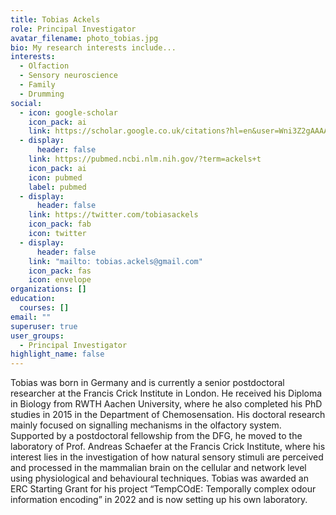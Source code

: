```yaml
---
title: Tobias Ackels
role: Principal Investigator
avatar_filename: photo_tobias.jpg
bio: My research interests include...
interests:
  - Olfaction
  - Sensory neuroscience
  - Family
  - Drumming
social:
  - icon: google-scholar
    icon_pack: ai
    link: https://scholar.google.co.uk/citations?hl=en&user=Wni3Z2gAAAAJ&view_op=list_works&sortby=pubdate
  - display:
      header: false
    link: https://pubmed.ncbi.nlm.nih.gov/?term=ackels+t
    icon_pack: ai
    icon: pubmed
    label: pubmed
  - display:
      header: false
    link: https://twitter.com/tobiasackels
    icon_pack: fab
    icon: twitter
  - display:
      header: false
    link: "mailto: tobias.ackels@gmail.com"
    icon_pack: fas
    icon: envelope
organizations: []
education:
  courses: []
email: ""
superuser: true
user_groups:
  - Principal Investigator
highlight_name: false
---
```


Tobias was born in Germany and is currently a senior postdoctoral researcher at the Francis Crick Institute in London. He received his Diploma in Biology from RWTH Aachen University, where he also completed his PhD studies in 2015 in the Department of Chemosensation. His doctoral research mainly focused on signalling mechanisms in the olfactory system. Supported by a postdoctoral fellowship from the DFG, he moved to the laboratory of Prof. Andreas Schaefer at the Francis Crick Institute, where his interest lies in the investigation of how natural sensory stimuli are perceived and processed in the mammalian brain on the cellular and network level using physiological and behavioural techniques. 
Tobias was awarded an ERC Starting Grant for his project “TempCOdE: Temporally complex odour information encoding” in 2022 and is now setting up his own laboratory. 

